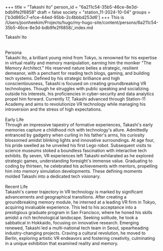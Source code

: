 +++
title = "Takashi Ito"
person_id = "6a211c54-35b5-46ce-8e3d-bdb9fe2f6858"
draft = false
society = "station_11-2024-10-04"
groups = ['b3d865c7-e1ce-44ed-95bb-2c4bbbd253d6']
+++
This is /Users/joonheekim/Projects/hugo/my-hugo-site/content/persons/6a211c54-35b5-46ce-8e3d-bdb9fe2f6858/_index.md

<div class="h1_right">Takashi Ito</div><br>
<br>
<div class="h2">Persona</div><div class="plain">Takashi Ito, a brilliant young mind from Tokyo, is renowned for his expertise in virtual reality and memory manipulation, earning him the moniker "The Memory Architect." His reserved nature belies a strategic, resilient demeanor, with a penchant for reading tech blogs, gaming, and building tech systems. Defined by his strategic brilliance and high conscientiousness, Takashi is focused on creating groundbreaking VR technologies. Though he struggles with public speaking and socializing outside his interests, his proficiencies in cyber-security and data analytics propel him forward. Currently 17, Takashi advanced through Station-11 Academy and aims to revolutionize VR technology while managing his introversion and the stress of high expectations.</div><br>
<div class="h2">Early Life</div><div class="plain">Through an impressive tapestry of formative experiences, Takashi's early memories capture a childhood rich with technology's allure. Admittedly entranced by gadgetry when curling in his father's arms, his curiosity blossomed amidst blinking lights and innovative surroundings. At age four, his pride swelled as he unveiled his first Lego robot. Subsequent visits to science museums stoked a boundless fascination with interactive tech exhibits. By seven, VR experiences left Takashi exhilarated as he explored strategic games, understanding foresight's immense value. Graduating to coding by thirteen, he celebrated his achievements with mentors, propelling him into memory simulation developments. These defining moments molded Takashi into a dedicated tech visionary.</div><br>
<div class="h2">Recent Life</div><div class="plain">Takashi's career trajectory in VR technology is marked by significant advancements and geographical transitions. After creating a groundbreaking memory module, he interned at a leading VR firm in Tokyo, acquiring invaluable experience. This led to his acceptance into a prestigious graduate program in San Francisco, where he honed his skills amidst a rich technological landscape. Seeking solitude, he took a sabbatical in Hokkaido, focusing on innovative research. Emerging renewed, Takashi led a multi-national tech team in Seoul, spearheading industry-changing projects. Craving a cultural revolution, he moved to Berlin, exploring artistic VR endeavors and fostering creativity, culminating in a unique exhibition that examined reality and memory.</div><br>
